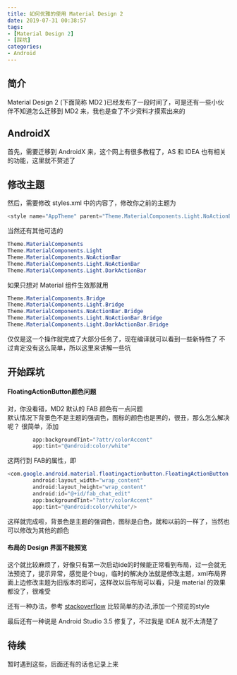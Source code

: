 ```yaml
---
title: 如何优雅的使用 Material Design 2
date: 2019-07-31 00:38:57
tags:
- [Material Design 2]
- [踩坑]
categories: 
- Android
---
```

## 简介

Material Design 2 (下面简称 MD2 )已经发布了一段时间了，可是还有一些小伙伴不知道怎么迁移到 MD2 来，我也是查了不少资料才摸索出来的		

## AndroidX

首先，需要迁移到 AndroidX 来，这个网上有很多教程了，AS 和 IDEA 也有相关的功能，这里就不赘述了		

## 修改主题

然后，需要修改 styles.xml 中的内容了，修改你之前的主题为
``` java
<style name="AppTheme" parent="Theme.MaterialComponents.Light.NoActionBar">"
```
当然还有其他可选的

``` java
Theme.MaterialComponents
Theme.MaterialComponents.Light
Theme.MaterialComponents.NoActionBar
Theme.MaterialComponents.Light.NoActionBar
Theme.MaterialComponents.Light.DarkActionBar
```
如果只想对 Material  组件生效那就用

``` java
Theme.MaterialComponents.Bridge
Theme.MaterialComponents.Light.Bridge
Theme.MaterialComponents.NoActionBar.Bridge
Theme.MaterialComponents.Light.NoActionBar.Bridge
Theme.MaterialComponents.Light.DarkActionBar.Bridge
```

仅仅是这一个操作就完成了大部分任务了，现在编译就可以看到一些新特性了
不过肯定没有这么简单，所以这里来讲解一些坑

## 开始踩坑

#### FloatingActionButton颜色问题
对，你没看错，MD2 默认的 FAB 颜色有一点问题		
默认情况下背景色不是主题的强调色，图标的颜色也是黑的，很丑，那么怎么解决呢？
很简单，添加

``` java
        app:backgroundTint="?attr/colorAccent"
        app:tint="@android:color/white"
```
这两行到 FAB的属性，即

``` java
<com.google.android.material.floatingactionbutton.FloatingActionButton
		android:layout_width="wrap_content"
		android:layout_height="wrap_content"
		android:id="@+id/fab_chat_edit"
        app:backgroundTint="?attr/colorAccent"
        app:tint="@android:color/white"/>
```
这样就完成啦，背景色是主题的强调色，图标是白色，就和以前的一样了，当然也可以修改为其他的颜色

#### 布局的 Design 界面不能预览
这个就比较麻烦了，好像只有第一次启动ide的时候能正常看到布局，过一会就无法预览了，提示异常，感觉是个bug，临时的解决办法就是修改主题，xml布局界面上边修改主题为旧版本的即可，这样改以后布局可以看，只是 material 的效果都没了，很难受

还有一种办法，参考 [stackoverflow](https://stackoverflow.com/questions/55791884/cannot-render-materialbutton-with-android-material1-1-x) 比较简单的办法,添加一个预览的style

最后还有一种说是 Android Studio 3.5 修复了，不过我是 IDEA 就不太清楚了

## 待续

暂时遇到这些，后面还有的话也记录上来